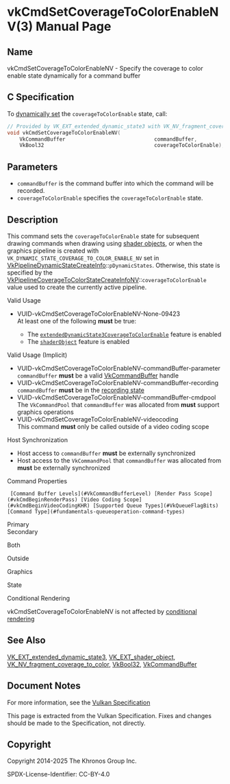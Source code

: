 # vkCmdSetCoverageToColorEnableNV(3) Manual Page

## Name

vkCmdSetCoverageToColorEnableNV - Specify the coverage to color enable state dynamically for a command buffer



## [](#_c_specification)C Specification

To [dynamically set](https://registry.khronos.org/vulkan/specs/latest/html/vkspec.html#pipelines-dynamic-state) the `coverageToColorEnable` state, call:

```c++
// Provided by VK_EXT_extended_dynamic_state3 with VK_NV_fragment_coverage_to_color, VK_EXT_shader_object with VK_NV_fragment_coverage_to_color
void vkCmdSetCoverageToColorEnableNV(
    VkCommandBuffer                             commandBuffer,
    VkBool32                                    coverageToColorEnable);
```

## [](#_parameters)Parameters

- `commandBuffer` is the command buffer into which the command will be recorded.
- `coverageToColorEnable` specifies the `coverageToColorEnable` state.

## [](#_description)Description

This command sets the `coverageToColorEnable` state for subsequent drawing commands when drawing using [shader objects](https://registry.khronos.org/vulkan/specs/latest/html/vkspec.html#shaders-objects), or when the graphics pipeline is created with `VK_DYNAMIC_STATE_COVERAGE_TO_COLOR_ENABLE_NV` set in [VkPipelineDynamicStateCreateInfo](https://registry.khronos.org/vulkan/specs/latest/man/html/VkPipelineDynamicStateCreateInfo.html)::`pDynamicStates`. Otherwise, this state is specified by the [VkPipelineCoverageToColorStateCreateInfoNV](https://registry.khronos.org/vulkan/specs/latest/man/html/VkPipelineCoverageToColorStateCreateInfoNV.html)::`coverageToColorEnable` value used to create the currently active pipeline.

Valid Usage

- [](#VUID-vkCmdSetCoverageToColorEnableNV-None-09423)VUID-vkCmdSetCoverageToColorEnableNV-None-09423  
  At least one of the following **must** be true:
  
  - The [`extendedDynamicState3CoverageToColorEnable`](#features-extendedDynamicState3CoverageToColorEnable) feature is enabled
  - The [`shaderObject`](#features-shaderObject) feature is enabled

Valid Usage (Implicit)

- [](#VUID-vkCmdSetCoverageToColorEnableNV-commandBuffer-parameter)VUID-vkCmdSetCoverageToColorEnableNV-commandBuffer-parameter  
  `commandBuffer` **must** be a valid [VkCommandBuffer](https://registry.khronos.org/vulkan/specs/latest/man/html/VkCommandBuffer.html) handle
- [](#VUID-vkCmdSetCoverageToColorEnableNV-commandBuffer-recording)VUID-vkCmdSetCoverageToColorEnableNV-commandBuffer-recording  
  `commandBuffer` **must** be in the [recording state](#commandbuffers-lifecycle)
- [](#VUID-vkCmdSetCoverageToColorEnableNV-commandBuffer-cmdpool)VUID-vkCmdSetCoverageToColorEnableNV-commandBuffer-cmdpool  
  The `VkCommandPool` that `commandBuffer` was allocated from **must** support graphics operations
- [](#VUID-vkCmdSetCoverageToColorEnableNV-videocoding)VUID-vkCmdSetCoverageToColorEnableNV-videocoding  
  This command **must** only be called outside of a video coding scope

Host Synchronization

- Host access to `commandBuffer` **must** be externally synchronized
- Host access to the `VkCommandPool` that `commandBuffer` was allocated from **must** be externally synchronized

Command Properties

     [Command Buffer Levels](#VkCommandBufferLevel) [Render Pass Scope](#vkCmdBeginRenderPass) [Video Coding Scope](#vkCmdBeginVideoCodingKHR) [Supported Queue Types](#VkQueueFlagBits) [Command Type](#fundamentals-queueoperation-command-types)

Primary  
Secondary

Both

Outside

Graphics

State

Conditional Rendering

vkCmdSetCoverageToColorEnableNV is not affected by [conditional rendering](#drawing-conditional-rendering)

## [](#_see_also)See Also

[VK\_EXT\_extended\_dynamic\_state3](https://registry.khronos.org/vulkan/specs/latest/man/html/VK_EXT_extended_dynamic_state3.html), [VK\_EXT\_shader\_object](https://registry.khronos.org/vulkan/specs/latest/man/html/VK_EXT_shader_object.html), [VK\_NV\_fragment\_coverage\_to\_color](https://registry.khronos.org/vulkan/specs/latest/man/html/VK_NV_fragment_coverage_to_color.html), [VkBool32](https://registry.khronos.org/vulkan/specs/latest/man/html/VkBool32.html), [VkCommandBuffer](https://registry.khronos.org/vulkan/specs/latest/man/html/VkCommandBuffer.html)

## [](#_document_notes)Document Notes

For more information, see the [Vulkan Specification](https://registry.khronos.org/vulkan/specs/latest/html/vkspec.html#vkCmdSetCoverageToColorEnableNV)

This page is extracted from the Vulkan Specification. Fixes and changes should be made to the Specification, not directly.

## [](#_copyright)Copyright

Copyright 2014-2025 The Khronos Group Inc.

SPDX-License-Identifier: CC-BY-4.0